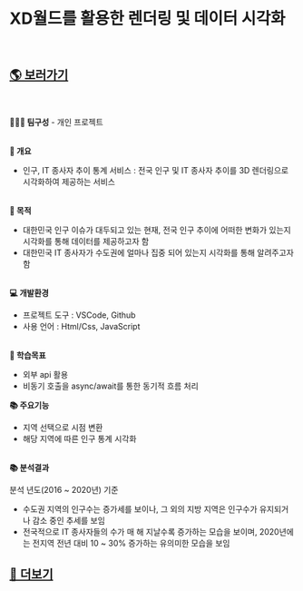 # XD월드를 활용한 렌더링 및 데이터 시각화
<br>
<h2><a href="http://fgszhufdz.cafe24.com/">🌎︎ 보러가기</a></h2><br><br>
<strong>👩🏻‍💻 팀구성</strong>
- 개인 프로젝트<br><br>

<strong>🔎 개요</strong>
- 인구, IT 종사자 추이 통계 서비스
: 전국 인구 및 IT 종사자 추이를 3D 렌더링으로 시각화하여 제공하는 서비스<br><br>


<strong>📌 목적</strong>
- 대한민국 인구 이슈가 대두되고 있는 현재, 전국 인구 추이에 어떠한 변화가 있는지 시각화를 통해 데이터를 제공하고자 함
- 대한민국 IT 종사자가 수도권에 얼마나 집중 되어 있는지 시각화를 통해 알려주고자 함<br><br>


<strong>💻 개발환경</strong>
- 프로젝트 도구 : VSCode, Github
- 사용 언어 : Html/Css, JavaScript<br><br>

<strong>📝 학습목표</strong>
- 외부 api 활용
- 비동기 호출을 async/await를 통한 동기적 흐름 처리

<strong>📚 주요기능</strong>
- 지역 선택으로 시점 변환
- 해당 지역에 따른 인구 통계 시각화<br><br>

<strong>📚 분석결과</strong>

분석 년도(2016 ~ 2020년) 기준
- 수도권 지역의 인구수는 증가세를 보이나, 그 외의 지방 지역은 인구수가 유지되거나 감소 중인 추세를 보임
- 전국적으로 IT 종사자들의 수가 매 해 지날수록 증가하는 모습을 보이며, 2020년에는 전지역 전년 대비 10 ~ 30% 증가하는 유의미한 모습을 보임

<h2><a href="https://yeon96.tistory.com/31">💌 더보기</a></h2><br><br>
